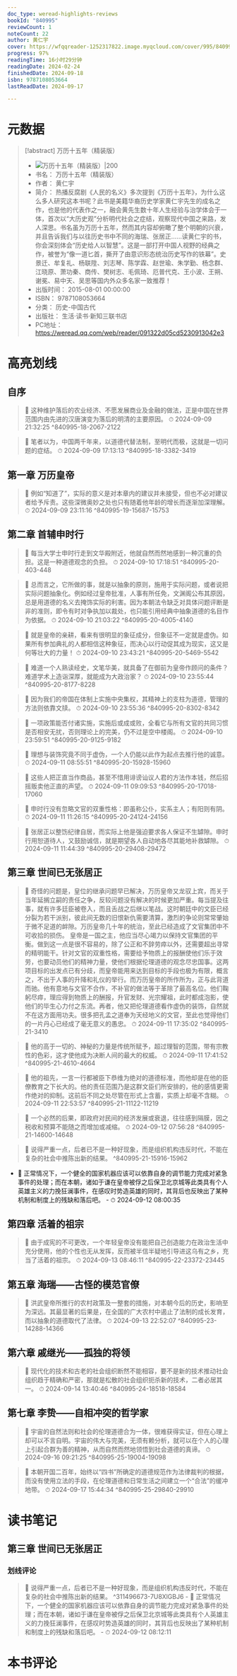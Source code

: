 ```yaml
---
doc_type: weread-highlights-reviews
bookId: "840995"
reviewCount: 1
noteCount: 22
author: 黄仁宇
cover: https://wfqqreader-1252317822.image.myqcloud.com/cover/995/840995/t6_840995.jpg
progress: 97%
readingTime: 16小时29分钟
readingDate: 2024-02-24
finishedDate: 2024-09-18
isbn: 9787108053664
lastReadDate: 2024-09-17

---
```

# 元数据
> [!abstract] 万历十五年（精装版）
> - ![ 万历十五年（精装版）|200](https://wfqqreader-1252317822.image.myqcloud.com/cover/995/840995/t6_840995.jpg)
> - 书名： 万历十五年（精装版）
> - 作者： 黄仁宇
> - 简介： 热播反腐剧《人民的名义》多次提到《万历十五年》，为什么这么多人研究这本书呢？此书是美籍华裔历史学家黄仁宇先生的成名之作，也是他的代表作之一，融会黄先生数十年人生经验与治学体会于一体，首次以“大历史观”分析明代社会之症结，观察现代中国之来路，发人深思。书名虽为万历十五年，然而其内容却俯瞰了整个明朝的兴衰，并且告诉我们与以往历史书中不同的海瑞、张居正……读黄仁宇的书，你会深刻体会“历史给人以智慧”。这是一部打开中国人视野的经典之作，被誉为“像一道匕首，撕开了由意识形态统治历史写作的铁幕”。史景迁、牟复礼、杨联陞、刘志琴、陈学霖、赵世瑜、朱学勤、杨念群、江晓原、萧功秦、商传、樊树志、毛佩琦、厄普代克、王小波、王朔、谢冕、易中天、吴思等国内外众多名家一致推荐！
> - 出版时间： 2015-08-01 00:00:00
> - ISBN： 9787108053664
> - 分类： 历史-中国古代
> - 出版社： 生活·读书·新知三联书店
> - PC地址：https://weread.qq.com/web/reader/091322d05cd5230913042e3

# 高亮划线

## 自序

> 📌 这种维护落后的农业经济、不愿发展商业及金融的做法，正是中国在世界范围内由先进的汉唐演变为落后的明清的主要原因。 
> ⏱ 2024-09-09 21:32:25 ^840995-18-2067-2122

> 📌 笔者以为，中国两千年来，以道德代替法制，至明代而极，这就是一切问题的症结。 
> ⏱ 2024-09-09 17:13:13 ^840995-18-3382-3419

## 第一章 万历皇帝

> 📌 例如“知道了”，实际的意义是对本章内的建议并未接受，但也不必对建议者给予斥责。这些深微奥妙之处也只有随着他年龄的增长而逐渐加深理解。 
> ⏱ 2024-09-09 23:11:16 ^840995-19-15687-15753

## 第二章 首辅申时行

> 📌 每当大学士申时行走到文华殿附近，他就自然而然地感到一种沉重的负担。这是一种道德观念的负担。 
> ⏱ 2024-09-10 17:18:51 ^840995-20-403-448

> 📌 总而言之，它所做的事，就是以抽象的原则，施用于实际问题，或者说把实际问题抽象化。例如经过皇帝批准，人事有所任免，文渊阁公布其原因，总是用道德的名义去掩饰实际的利害。因为本朝法令缺乏对具体问题评断是非的准则，即令有时对争执加以裁处，也只能引用经典中抽象道德的名目作为依据。 
> ⏱ 2024-09-10 21:03:22 ^840995-20-4005-4140

> 📌 就是皇帝的亲耕，看来有很明显的象征成分，但象征不一定就是虚伪。如果所有参加典礼的人都相信这种象征，而决心以行动促其成为现实，这又是何等壮大的力量！ 
> ⏱ 2024-09-10 23:43:21 ^840995-20-5469-5542

> 📌 难道一个人熟读经史，文笔华美，就具备了在御前为皇帝作顾问的条件？难道学术上造诣深厚，就能成为大政治家？ 
> ⏱ 2024-09-10 23:55:44 ^840995-20-8177-8228

> 📌 因为我们的帝国在体制上实施中央集权，其精神上的支柱为道德，管理的方法则依靠文牍。 
> ⏱ 2024-09-10 23:55:36 ^840995-20-8302-8342

> 📌 一项政策能否付诸实施，实施后或成或败，全看它与所有文官的共同习惯是否相安无扰，否则理论上的完美，仍不过是空中楼阁。 
> ⏱ 2024-09-10 23:59:51 ^840995-20-9125-9182

> 📌 理想与装饰究竟不同于虚伪，一个人仍能以此作为起点去推行他的诚意。 
> ⏱ 2024-09-11 08:55:51 ^840995-20-15928-15960

> 📌 这些人把正直当作商品，甚至不惜用诽谤讪议人君的方法作本钱，然后招摇贩卖他正直的声望。 
> ⏱ 2024-09-11 09:09:53 ^840995-20-17018-17060

> 📌 申时行没有忽略文官的双重性格：即虽称公仆，实系主人；有阳则有阴。 
> ⏱ 2024-09-11 11:26:15 ^840995-20-24124-24156

> 📌 张居正以整饬纪律自居，而实际上他是强迫要求各人保证不生罅隙。申时行用恕道待人，又鼓励诚信，就是期望各人自动地各尽其能地补救罅隙。 
> ⏱ 2024-09-11 11:44:39 ^840995-20-29408-29472

## 第三章 世间已无张居正

> 📌 奇怪的问题是，皇位的继承问题早已解决，万历皇帝又龙驭上宾，而关于当年延搁立嗣的责任之争，反较问题没有解决的时候更加严重。每当提及往事，就有许多廷臣被卷入，而且舌战之后继以笔战。这时朝廷中的文臣已经分裂为若干派别，彼此间无数的旧恨新仇需要清算，激烈的争论则常常肇始于微不足道的衅隙。万历皇帝几十年的统治，至此已经造成了文官集团中不可收拾的损伤。
   皇帝是一国之主，他应当尽心竭力以保持文官集团的平衡。做到这一点是很不容易的，除了公正和不辞劳瘁以外，还需要超出寻常的精明能干。针对文官的双重性格，需要给予物质上的报酬使他们乐于效劳，也要动员他们的精神力量，使他们根据伦理道德的观念尽忠国事。这两项目标的出发点已有分歧，而皇帝能用来达到目标的手段也极为有限，概言之，不出于人事的升降和礼仪的举行。而万历皇帝的所作所为，正与此背道而驰。他有意地与文官不合作，不补官的做法等于革除了最高名位。他们鞠躬尽瘁，理应得到物质上的酬报，升官发财、光宗耀祖，此时都成泡影，使他们的毕生心力付之东流。再者，他又把伦理道德看作虚伪的装饰，自然就不在这方面用功夫。很多把孔孟之道奉为天经地义的文官，至此也觉得他们的一片丹心已经成了毫无意义的愚忠。 
> ⏱ 2024-09-11 17:35:02 ^840995-21-3410

> 📌 他的高于一切的、神秘的力量是传统所赋予，超过理智的范围，带有宗教性的色彩，这才使他成为决断人间的最大的权威。 
> ⏱ 2024-09-11 17:41:52 ^840995-21-4610-4664

> 📌 他的祖先，一言一行都被臣下恭维为绝对的道德标准，而他却是在他的臣僚教育之下长大的。他的责任范围乃是这群文臣们所安排的，他的感情更需作绝对的抑制。这前后不同之处尽管在形式上含蓄，实质上却毫不含糊。 
> ⏱ 2024-09-11 22:53:57 ^840995-21-11122-11219

> 📌 一个必然的后果，即政府对民间的经济发展或衰退，往往感到隔膜，因之税收和预算不能随之而增加或减缩。 
> ⏱ 2024-09-12 07:56:28 ^840995-21-14600-14648

> 📌 说得严重一点，后者已不是一种好现象，而是组织机构违反时代，不能在复杂的社会中推陈出新的结果。 ^840995-21-15916-15962
- 💭 正常情况下，一个健全的国家机器应该可以依靠自身的调节能力完成对紧急事件的处理；而在本朝，诸如于谦在皇帝被俘之后保卫北京城等此类具有个人英雄主义的力挽狂澜事件，在感叹时势造英雄的同时，其背后也反映出了某种机制和制度上的残缺和落后吧。 - ⏱ 2024-09-12 08:00:35 

## 第四章 活着的祖宗

> 📌 由于成宪的不可更改，一个年轻皇帝没有能把自己创造能力在政治生活中充分使用，他的个性也无从发挥，反而被半信半疑地引导进这乌有之乡，充当了活着的祖宗。 
> ⏱ 2024-09-13 08:46:11 ^840995-22-23372-23445

## 第五章 海瑞——古怪的模范官僚

> 📌 洪武皇帝所推行的农村政策及一整套的措施，对本朝今后的历史，影响至为深远。其最显著的后果是，在全国的广大农村中遏止了法制的成长发育，而以抽象的道德取代了法律。 
> ⏱ 2024-09-13 22:52:07 ^840995-23-14288-14366

## 第六章 戚继光——孤独的将领

> 📌 现代化的技术和古老的社会组织断然不能相容，要不是新的技术推动社会组织趋于精确和严密，那就是松散的社会组织扼杀新的技术，二者必居其一。 
> ⏱ 2024-09-14 13:40:46 ^840995-24-18518-18584

## 第七章 李贽——自相冲突的哲学家

> 📌 宇宙的自然法则和社会的伦理道德合为一体，很难获得实证，但在心理上却可以不言自明。宇宙的伟大与完美，无须有赖分析，就可以在个人的心理上引起合群为善的精神，从而自然而然地领悟到社会道德的真谛。 
> ⏱ 2024-09-16 09:21:25 ^840995-25-19004-19098

> 📌 本朝开国二百年，始终以“四书”所确定的道德规范作为法律裁判的根据，而没有使用立法的手段，在伦理道德和日常生活之间建立一个“合法”的缓冲地带。 
> ⏱ 2024-09-17 15:44:34 ^840995-25-29840-29910

# 读书笔记

## 第三章 世间已无张居正

### 划线评论
> 📌 说得严重一点，后者已不是一种好现象，而是组织机构违反时代，不能在复杂的社会中推陈出新的结果。  ^311496673-7U8XlGBJ6
    - 💭 正常情况下，一个健全的国家机器应该可以依靠自身的调节能力完成对紧急事件的处理；而在本朝，诸如于谦在皇帝被俘之后保卫北京城等此类具有个人英雄主义的力挽狂澜事件，在感叹时势造英雄的同时，其背后也反映出了某种机制和制度上的残缺和落后吧。
    - ⏱ 2024-09-12 08:12:11
   
# 本书评论

